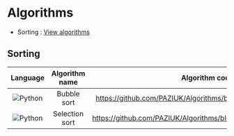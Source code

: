 # Algorithms 

  - Sorting : [View algorithms](https://github.com/PAZIUK/Algorithms/blob/main/README.md#sorting)

## Sorting
| Language                                                          | Algorithm name                      | Algorithm code link                                                           | Time complexity | Space complexity |
| :-:                                                               | :-:                                 | :-:                                                                           | :-:             | :-:              |
| ![Python](https://img.icons8.com/fluency/24/python.png)           | Bubble sort                         | https://github.com/PAZIUK/Algorithms/blob/main/Python/bubble_sort.py          | O(n²)           | O(1)             |
| ![Python](https://img.icons8.com/fluency/24/python.png)           | Selection sort                      | https://github.com/PAZIUK/Algorithms/blob/main/Python/selection_sort.py       | O(n²)           | O(1)             |
